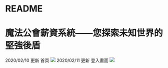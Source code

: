 # README

# 魔法公會薪資系統——您探索未知世界的堅強後盾
2020/02/10 更新 首頁
![](https://i.imgur.com/h2yDft2.png)
2020/02/11 更新 登入畫面
![](https://i.imgur.com/K8AOneb.png)
